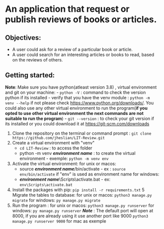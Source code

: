 # An application that request or publish reviews of books or articles.

## Objectives:

- A user could ask for a review of a particular book or article.
- A user could search for an interesting articles or books to read, based on the reviews of others.


## Getting started:
**Note**: Make sure you have python(atleast version 3.8) , virtual environment and git on your machine:
	- `python -V` : command to check the version python if its installed
	- verify that you have the venv module : `python -m venv --help` if not please check https://www.python.org/downloads/. You could also use any other virtual environment to run the program(**if you opted to use other virtual environment the next commands are not suitable to run the program**)
	- `git --version` : to check your git version if its installed or you could download it at https://git-scm.com/downloads
 1. Clone the repository on the terminal or command prompt : `git clone https://github.com/jheslian/LIT-Review.git`
 2. Create a virtual environment with "venv"  
	 - `cd LIT-Review` :  to access the folder 
	 - python -m venv ***environment name*** : to create the virtual environment - exemple: `python -m venv env`
3. Activate the virtual environment:
	for unix or macos:
	- source ***environment name***/bin/activate - ex : `source env/bin/activate` if "env" is used as environment name 
	for windows:
	- ***environment name***\Scripts\activate.bat - ex: `env\Scripts\activate.bat`
4. Install the packages with pip: `pip install -r requirements.txt`	
5  Migrate the tables to database:
    for unix or macos: `python3 manage.py migrate`
	for windows: `py manage.py migrate`
6. Run the program :
	for unix or macos: `python3 manage.py runserver`
	for windows: `py manage.py runserver`
	***Note*** : The default port will open at 8000, if you are already using it use another port  like 9000 `python3 manage.py runserver 9000` for mac as exemple